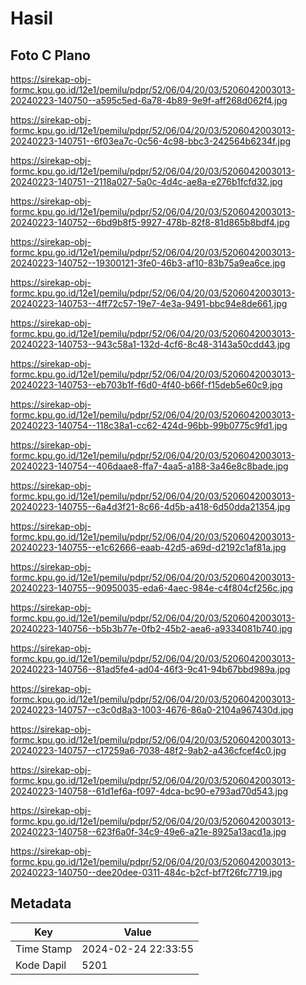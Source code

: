 # Hasil

## Foto C Plano

https://sirekap-obj-formc.kpu.go.id/12e1/pemilu/pdpr/52/06/04/20/03/5206042003013-20240223-140750--a595c5ed-6a78-4b89-9e9f-aff268d062f4.jpg

https://sirekap-obj-formc.kpu.go.id/12e1/pemilu/pdpr/52/06/04/20/03/5206042003013-20240223-140751--6f03ea7c-0c56-4c98-bbc3-242564b6234f.jpg

https://sirekap-obj-formc.kpu.go.id/12e1/pemilu/pdpr/52/06/04/20/03/5206042003013-20240223-140751--2118a027-5a0c-4d4c-ae8a-e276b1fcfd32.jpg

https://sirekap-obj-formc.kpu.go.id/12e1/pemilu/pdpr/52/06/04/20/03/5206042003013-20240223-140752--6bd9b8f5-9927-478b-82f8-81d865b8bdf4.jpg

https://sirekap-obj-formc.kpu.go.id/12e1/pemilu/pdpr/52/06/04/20/03/5206042003013-20240223-140752--19300121-3fe0-46b3-af10-83b75a9ea6ce.jpg

https://sirekap-obj-formc.kpu.go.id/12e1/pemilu/pdpr/52/06/04/20/03/5206042003013-20240223-140753--4ff72c57-19e7-4e3a-9491-bbc94e8de661.jpg

https://sirekap-obj-formc.kpu.go.id/12e1/pemilu/pdpr/52/06/04/20/03/5206042003013-20240223-140753--943c58a1-132d-4cf6-8c48-3143a50cdd43.jpg

https://sirekap-obj-formc.kpu.go.id/12e1/pemilu/pdpr/52/06/04/20/03/5206042003013-20240223-140753--eb703b1f-f6d0-4f40-b66f-f15deb5e60c9.jpg

https://sirekap-obj-formc.kpu.go.id/12e1/pemilu/pdpr/52/06/04/20/03/5206042003013-20240223-140754--118c38a1-cc62-424d-96bb-99b0775c9fd1.jpg

https://sirekap-obj-formc.kpu.go.id/12e1/pemilu/pdpr/52/06/04/20/03/5206042003013-20240223-140754--406daae8-ffa7-4aa5-a188-3a46e8c8bade.jpg

https://sirekap-obj-formc.kpu.go.id/12e1/pemilu/pdpr/52/06/04/20/03/5206042003013-20240223-140755--6a4d3f21-8c66-4d5b-a418-6d50dda21354.jpg

https://sirekap-obj-formc.kpu.go.id/12e1/pemilu/pdpr/52/06/04/20/03/5206042003013-20240223-140755--e1c62666-eaab-42d5-a69d-d2192c1af81a.jpg

https://sirekap-obj-formc.kpu.go.id/12e1/pemilu/pdpr/52/06/04/20/03/5206042003013-20240223-140755--90950035-eda6-4aec-984e-c4f804cf256c.jpg

https://sirekap-obj-formc.kpu.go.id/12e1/pemilu/pdpr/52/06/04/20/03/5206042003013-20240223-140756--b5b3b77e-0fb2-45b2-aea6-a9334081b740.jpg

https://sirekap-obj-formc.kpu.go.id/12e1/pemilu/pdpr/52/06/04/20/03/5206042003013-20240223-140756--81ad5fe4-ad04-46f3-9c41-94b67bbd989a.jpg

https://sirekap-obj-formc.kpu.go.id/12e1/pemilu/pdpr/52/06/04/20/03/5206042003013-20240223-140757--c3c0d8a3-1003-4676-86a0-2104a967430d.jpg

https://sirekap-obj-formc.kpu.go.id/12e1/pemilu/pdpr/52/06/04/20/03/5206042003013-20240223-140757--c17259a6-7038-48f2-9ab2-a436cfcef4c0.jpg

https://sirekap-obj-formc.kpu.go.id/12e1/pemilu/pdpr/52/06/04/20/03/5206042003013-20240223-140758--61d1ef6a-f097-4dca-bc90-e793ad70d543.jpg

https://sirekap-obj-formc.kpu.go.id/12e1/pemilu/pdpr/52/06/04/20/03/5206042003013-20240223-140758--623f6a0f-34c9-49e6-a21e-8925a13acd1a.jpg

https://sirekap-obj-formc.kpu.go.id/12e1/pemilu/pdpr/52/06/04/20/03/5206042003013-20240223-140750--dee20dee-0311-484c-b2cf-bf7f26fc7719.jpg


## Metadata

| Key        | Value               |
| ---------- | ------------------- |
| Time Stamp | 2024-02-24 22:33:55 |
| Kode Dapil | 5201                |



